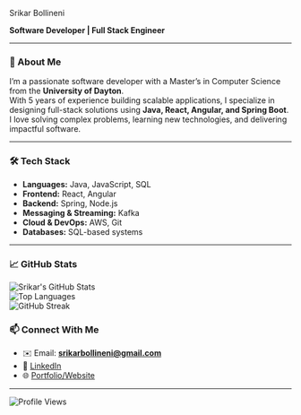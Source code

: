 Srikar Bollineni  

**Software Developer | Full Stack Engineer**  

---

### 🚀 About Me  
I’m a passionate software developer with a Master’s in Computer Science from the **University of Dayton**.  
With 5 years of experience building scalable applications, I specialize in designing full-stack solutions using **Java, React, Angular, and Spring Boot**. I love solving complex problems, learning new technologies, and delivering impactful software.  

---

### 🛠️ Tech Stack  
- **Languages:** Java, JavaScript, SQL  
- **Frontend:** React, Angular  
- **Backend:** Spring, Node.js  
- **Messaging & Streaming:** Kafka  
- **Cloud & DevOps:** AWS, Git  
- **Databases:** SQL-based systems  

---

### 📈 GitHub Stats  
![Srikar's GitHub Stats](https://github-readme-stats.vercel.app/api?username=srikarsai&show_icons=true&theme=radical)  
![Top Languages](https://github-readme-stats.vercel.app/api/top-langs/?username=srikarsai&layout=compact&theme=radical)  
![GitHub Streak](https://github-readme-streak-stats.herokuapp.com/?user=srikarsai&theme=radical)  



### 📫 Connect With Me  
- ✉️ Email: **srikarbollineni@gmail.com**  
- 💼 [LinkedIn](#)  
- 🌐 [Portfolio/Website](#)  

---

![Profile Views](https://komarev.com/ghpvc/?username=srikarsai&style=flat-square&color=blue)  


